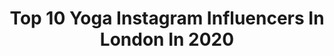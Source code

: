 ---
title: Top 10 Yoga Instagram Influencers In London In 2020
description: >-
  Find top yoga Instagram influencers in London in 2020. Most popular hashtags: #london #yoga #calisthenics #handstand.
platform: Instagram
profiles:
  - username: "gladys.rchd"
    fullname: >-
      Gladys Richard
    location: "United Kingdom"
    followers: 14809
    engagement: 361
    commentsToLikes: 0.028300
    id: ck5hocgd5pbkz0i11qqn7ag8p
    verified: false
    hashtags: "#rangeofmotion, #mobility, #mobilitytraining, #eastlondonproperty"
  - username: "rix.official"
    fullname: >-
      Ricky Warren BSc FRCms PT SMT
    location: "United Kingdom"
    followers: 64818
    engagement: 229
    commentsToLikes: 0.032419
    id: ck5zk5psyiv2s0i14vz4umr15
    verified: false
    hashtags: "#heartchakrahealing, #ekapadakoundinyasana1, #calisthenicscoach, #corestrengthening"
  - username: "_alexnino_"
    fullname: >-
      Alex Nino
    location: "United Kingdom"
    followers: 18020
    engagement: 309
    commentsToLikes: 0.039587
    id: ck5qcj8sdqulb0i11l59vu2ik
    verified: false
    hashtags: "#workshop, #hangingout, #qualitytraining, #crossfituk"
  - username: "mageesy"
    fullname: >-
      Chris Magee
    location: "United Kingdom"
    followers: 30742
    engagement: 113
    commentsToLikes: 0.082920
    id: ck5hk7jj8hxel0i11213rylns
    verified: false
    hashtags: "#londonyoga, #gomukhasana, #happyfridaythe13th, #homeworkouts"
  - username: "emajoyc"
    fullname: >-
      💜𝙻𝚒𝚙𝚜𝚝𝚒𝚌𝚔 & 𝚃𝚛𝚊𝚒𝚗𝚎𝚛𝚜💜
    location: "United Kingdom"
    followers: 6622
    engagement: 549
    commentsToLikes: 0.062518
    id: ck5hpb57br2gx0i11k1f3ioiu
    verified: false
    hashtags: "#yogapractice, #flexibility, #nutritiongoals, #wethairdontcare"
  - username: "iamcarmenlibra"
    fullname: >-
      Carmen
    location: "United Kingdom"
    followers: 11376
    engagement: 126
    commentsToLikes: 0.029407
    id: ck0vyt2wb5ng90i19skca6jm0
    verified: false
    hashtags: "#sundayvibes, #fitcouple, #nature, #birdsofinstagram"
  - username: "newlyness"
    fullname: >-
      Vanessa Wilson-Watson
    location: "United Kingdom"
    followers: 35597
    engagement: 153
    commentsToLikes: 0.354628
    id: ck8szu0zvppic0j78ftgq2n26
    verified: false
    hashtags: "#food, #hiit, #cookingathome, #chefness"
  - username: "smallspartan_barsparta"
    fullname: >-
      Jay Chris
    location: "United Kingdom"
    followers: 121102
    engagement: 264
    commentsToLikes: 0.028567
    id: ck0vvdwimop610i196jth2hqf
    verified: false
    hashtags: "#fit, #pullups, #fitnessmotivation, #core"
  - username: "renee_stewartt"
    fullname: >-
      R e n e e     S t e w a r t
    location: "United Kingdom"
    followers: 23127
    engagement: 277
    commentsToLikes: 0.037994
    id: ck5c24ue2wjme0i118tfklvjx
    verified: false
    hashtags: "#breathwork, #kriyayoga, #breath, #35mm"
  - username: "mariahcastro__"
    fullname: >-
      Mariah Castro
    location: "United Kingdom"
    followers: 18117
    engagement: 244
    commentsToLikes: 0.061495
    id: ck8t09z9ircdd0j789pjxyc5a
    verified: false
    hashtags: "#yoga, #lfw, #londonfashionweek, #backstage"
---